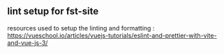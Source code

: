 ## lint setup for fst-site

resources used to setup the linting and formatting : https://vueschool.io/articles/vuejs-tutorials/eslint-and-prettier-with-vite-and-vue-js-3/
